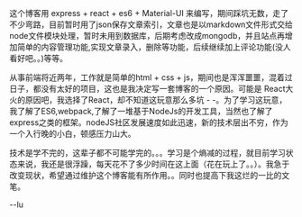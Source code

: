 这个博客用 express + react + es6 + Material-UI 来编写，期间踩坑无数，走了不少弯路，目前暂时用了json保存文章索引，文章也是以markdown文件形式交给node文件模块处理，暂时未用到数据库，后期考虑改成mongodb，并且站点再增加简单的内容管理功能,实现文章录入，删除等功能，后续继续加上评论功能(没人看好吧。。)等等。  

从事前端将近两年，工作就是简单的html + css + js，期间也是浑浑噩噩，混着过日子，都没有太好的项目，这也是我决定写一套博客的一个原因。可能是
React大火的原因吧，我选择了React，却不知道这玩意那么多坑 - -。为了学习这玩意，我了解了ES6,webpack,了解了一堆基于NodeJs的开发工具，当然也了解了express之类的框架。nodeJS社区发展速度如此迅速，新的技术层出不穷，作为一个入行晚的小白，顿感压力山大。

技术是学不完的，这辈子都不可能学完的。。。学习是个熵减的过程，就目前学习状态来说，我还是很浮躁，每天花不了多少时间在这上面（花在玩上了。。）。我急于改变现状，希望通过维护这个博客能有所作用。。同时也提高下我这烂的一比的文笔。  

--lu